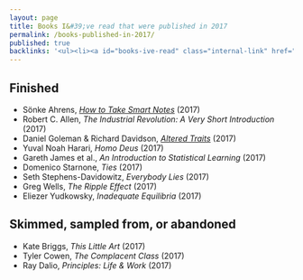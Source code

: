 ```yaml
---
layout: page
title: Books I&#39;ve read that were published in 2017
permalink: /books-published-in-2017/
published: true
backlinks: '<ul><li><a id="books-ive-read" class="internal-link" href="/books-ive-read/">Books I&#39;ve read</a></li></ul>'
---
```




## Finished 
* Sönke Ahrens, _<a id="ahrens-smart-notes" class="internal-link" href="/ahrens-smart-notes/">How to Take Smart Notes</a>_ (2017) 
* Robert C. Allen, _The Industrial Revolution: A Very Short Introduction_ (2017) 
* Daniel Goleman & Richard Davidson, _<a id="goleman-and-davidson-altered-traits" class="internal-link" href="/goleman-and-davidson-altered-traits/">Altered Traits</a>_ (2017) 
* Yuval Noah Harari, _Homo Deus_ (2017) 
* Gareth James et al., _An Introduction to Statistical Learning_ (2017) 
* Domenico Starnone, _Ties_ (2017) 
* Seth Stephens-Davidowitz, _Everybody Lies_ (2017) 
* Greg Wells, _The Ripple Effect_ (2017) 
* Eliezer Yudkowsky, _Inadequate Equilibria_ (2017) 


## Skimmed, sampled from, or abandoned 
* Kate Briggs, _This Little Art_ (2017) 
* Tyler Cowen, _The Complacent Class_ (2017) 
* Ray Dalio, _Principles: Life & Work_ (2017) 

